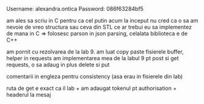 Username: alexandra.ontica
Password: 086f63284bf5

am ales sa scriu in C pentru ca cel putin acum la inceput nu cred ca o sa am nevoie de vreo structura sau ceva din STL ce ar trebui eu sa implementez de mana in C => folosesc parson in json parsing, celalata biblioteca e de C++

am pornit cu rezolvarea de la lab 9. am luat copy paste fisierele buffer, helper
in requests am implementarea mea de la labul 9 pt post si get requests, o sa adaug in plus delete si put

comentarii in engleza pentru consistency (asa erau in fisierele din lab)

ruta de get e exact ca il lab + am adaugat tokenul pt authorisation + headerul la mesaj